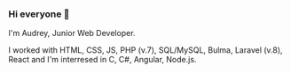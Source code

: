 ### Hi everyone 🖖

I'm Audrey, Junior Web Developer.

I worked with HTML, CSS, JS, PHP (v.7), SQL/MySQL, Bulma, Laravel (v.8), React and I'm interresed in C, C#, Angular, Node.js.

